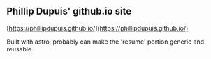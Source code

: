 ## Phillip Dupuis' github.io site

[https://phillipdupuis.github.io/](https://phillipdupuis.github.io/)

Built with astro, probably can make the 'resume' portion generic and reusable.
